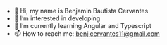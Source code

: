 - 👋 Hi, my name is Benjamin Bautista Cervantes
- 👀 I’m interested in developing
- 🌱 I’m currently learning Angular and Typescript
- 📫 How to reach me: benjicervantes11@gmail.com

<!---
BenjiCervantes/BenjiCervantes is a ✨ special ✨ repository because its `README.md` (this file) appears on your GitHub profile.
You can click the Preview link to take a look at your changes.
--->
